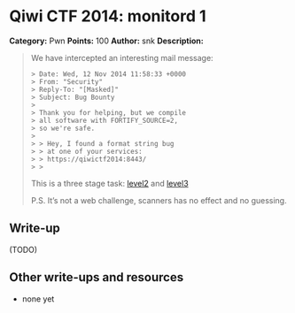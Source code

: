 # Qiwi CTF 2014: monitord 1

**Category:** Pwn
**Points:** 100
**Author:** snk
**Description:**

> We have intercepted an interesting mail message:
>
> ```
> > Date: Wed, 12 Nov 2014 11:58:33 +0000
> > From: "Security"
> > Reply-To: "[Masked]"
> > Subject: Bug Bounty
> >
> > Thank you for helping, but we compile
> > all software with FORTIFY_SOURCE=2,
> > so we're safe.
> >
> > > Hey, I found a format string bug
> > > at one of your services:
> > > https://qiwictf2014:8443/
> > >
> ```
>
> This is a three stage task: [level2](https://github.com/ctfs/write-ups/tree/master/qiwi-ctf-2014/monitord-2) and [level3](https://github.com/ctfs/write-ups/tree/master/qiwi-ctf-2014/monitord-3)
>
> P.S. It’s not a web challenge, scanners has no effect and no guessing.

## Write-up

(TODO)

## Other write-ups and resources

* none yet
